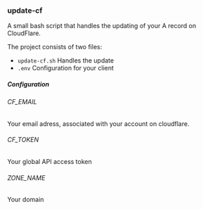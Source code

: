 ### update-cf
A small bash script that handles the updating of your A record on CloudFlare.

The project consists of two files:
* ``` update-cf.sh ```
  Handles the update
* ``` .env ```
  Configuration for your client

##### Configuration ##### 
###### CF_EMAIL ######
Your email adress, associated with your account on cloudflare.

###### CF_TOKEN ######
Your global API access token

###### ZONE_NAME ######
Your domain

